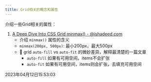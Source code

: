 ```yaml
---
title: Grid相关的概念和属性
---
```


介绍一些Grid相关的属性：

1. [A Deep Dive Into CSS Grid minmax() - @ishadeed.com](https://ishadeed.com/article/css-grid-minmax/)
   - 介绍 `minmax()` 属性的含义
   - `minmax(200px, 500px)`: 最小200px，最大500px
   - 🚀 grid `auto-fill` vs `auto-fit` 的微妙差异，解释最清楚的一篇文章
     - `auto-fill` 如果有可用空间，items不会扩张
     - `auto-fit` 如果有可用空间，items则会扩张，去填充可用空间





2023年04月12日15:53:03

